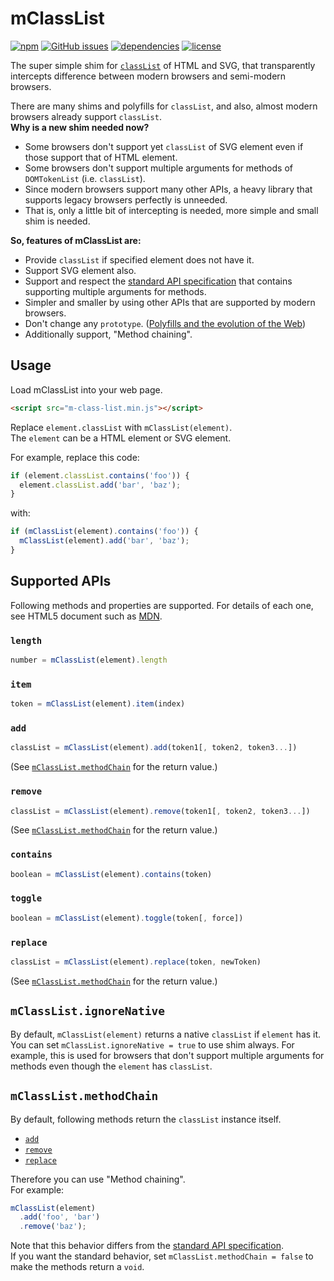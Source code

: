 # mClassList

[![npm](https://img.shields.io/npm/v/m-class-list.svg)](https://www.npmjs.com/package/m-class-list) [![GitHub issues](https://img.shields.io/github/issues/anseki/m-class-list.svg)](https://github.com/anseki/m-class-list/issues) [![dependencies](https://img.shields.io/badge/dependencies-No%20dependency-brightgreen.svg)](package.json) [![license](https://img.shields.io/badge/license-MIT-blue.svg)](LICENSE-MIT)

The super simple shim for [`classList`](https://developer.mozilla.org/en-US/docs/Web/API/Element/classList) of HTML and SVG, that transparently intercepts difference between modern browsers and semi-modern browsers.

There are many shims and polyfills for `classList`, and also, almost modern browsers already support `classList`.  
**Why is a new shim needed now?**

- Some browsers don't support yet `classList` of SVG element even if those support that of HTML element.
- Some browsers don't support multiple arguments for methods of `DOMTokenList` (i.e. `classList`).
- Since modern browsers support many other APIs, a heavy library that supports legacy browsers perfectly is unneeded.
- That is, only a little bit of intercepting is needed, more simple and small shim is needed.

**So, features of mClassList are:**

- Provide `classList` if specified element does not have it.
- Support SVG element also.
- Support and respect the [standard API specification](https://dom.spec.whatwg.org/#interface-domtokenlist) that contains supporting multiple arguments for methods.
- Simpler and smaller by using other APIs that are supported by modern browsers.
- Don't change any `prototype`. ([Polyfills and the evolution of the Web](https://w3ctag.github.io/polyfills/))
- Additionally support, "Method chaining".

## Usage

Load mClassList into your web page.

```html
<script src="m-class-list.min.js"></script>
```

Replace `element.classList` with `mClassList(element)`.  
The `element` can be a HTML element or SVG element.

For example, replace this code:

```js
if (element.classList.contains('foo')) {
  element.classList.add('bar', 'baz');
}
```

with:

```js
if (mClassList(element).contains('foo')) {
  mClassList(element).add('bar', 'baz');
}
```

## Supported APIs

Following methods and properties are supported. For details of each one, see HTML5 document such as [MDN](https://developer.mozilla.org/en-US/docs/Web/API/Element/classList).

### `length`

```js
number = mClassList(element).length
```

### `item`

```js
token = mClassList(element).item(index)
```

### `add`

```js
classList = mClassList(element).add(token1[, token2, token3...])
```

(See [`mClassList.methodChain`](#mclasslistmethodchain) for the return value.)

### `remove`

```js
classList = mClassList(element).remove(token1[, token2, token3...])
```

(See [`mClassList.methodChain`](#mclasslistmethodchain) for the return value.)

### `contains`

```js
boolean = mClassList(element).contains(token)
```

### `toggle`

```js
boolean = mClassList(element).toggle(token[, force])
```

### `replace`

```js
classList = mClassList(element).replace(token, newToken)
```

(See [`mClassList.methodChain`](#mclasslistmethodchain) for the return value.)

## `mClassList.ignoreNative`

By default, `mClassList(element)` returns a native `classList` if `element` has it.  
You can set `mClassList.ignoreNative = true` to use shim always. For example, this is used for browsers that don't support multiple arguments for methods even though the `element` has `classList`.

## `mClassList.methodChain`

By default, following methods return the `classList` instance itself.

- [`add`](#add)
- [`remove`](#remove)
- [`replace`](#replace)

Therefore you can use "Method chaining".  
For example:

```js
mClassList(element)
  .add('foo', 'bar')
  .remove('baz');
```

Note that this behavior differs from the [standard API specification](https://dom.spec.whatwg.org/#interface-domtokenlist).  
If you want the standard behavior, set `mClassList.methodChain = false` to make the methods return a `void`.
